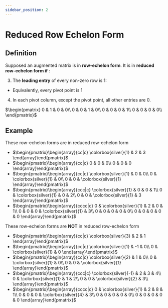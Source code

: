 ```yaml
---
sidebar_position: 2
---
```


# Reduced Row Echelon Form

## Definition

Supposed an augmented matrix is in **row-echelon form**. It is in **reduced row-echelon form if** :

3. The **leading entry** of every non-zero row is 1:

- Equivalently, every pivot point is 1

4. In each pivot column, except the pivot point, all other entries are 0.

$\begin{pmatrix}
    0 & 1 & 0 & 0\\
    0 & 0 & 1 & 0\\
    0 & 0 & 0 & 1\\
    0 & 0 & 0 & 0\\
\end{pmatrix}$

## Example 

These row-echelon forms are in reduced row-echelon form

- $\begin{pmatrix}\begin{array}{cc|c}
    \colorbox{silver}{1} & 2 & 3
\end{array}\end{pmatrix}$
- $\begin{pmatrix}\begin{array}{cc|c}
    0 & 0 & 0\\
    0 & 0 & 0
\end{array}\end{pmatrix}$
- $\begin{pmatrix}\begin{array}{cc|c}
    \colorbox{silver}{1} & 0 & 0\\
    0 & \colorbox{silver}{1} & 0\\
    0 & 0 & \colorbox{silver}{1}
\end{array}\end{pmatrix}$
- $\begin{pmatrix}\begin{array}{ccc|c}
    \colorbox{silver}{1} & 0 & 0 & 1\\
    0 & \colorbox{silver}{1} & 0 & 2\\
    0 & 0 & \colorbox{silver}{1} & 3
\end{array}\end{pmatrix}$
- $\begin{pmatrix}\begin{array}{cccc|c}
    0 & \colorbox{silver}{1} & 2 & 0 & 1\\
    0 & 0 & 0 & \colorbox{silver}{1} & 3\\
    0 & 0 & 0 & 0 & 0\\
    0 & 0 & 0 & 0 & 0
\end{array}\end{pmatrix}$

These row-echelon forms are **NOT** in reduced row-echelon form
- $\begin{pmatrix}\begin{array}{cc|c}
    \colorbox{silver}{3} & 2 & 1
\end{array}\end{pmatrix}$
- $\begin{pmatrix}\begin{array}{cc|c}
    \colorbox{silver}{1} & -1 & 0\\
    0 & \colorbox{silver}{1} & 0
\end{array}\end{pmatrix}$
- $\begin{pmatrix}\begin{array}{cc|c}
    \colorbox{silver}{2} & 1 & 0\\
    0 & \colorbox{silver}{1} & 0\\
    0 & 0 & \colorbox{silver}{1}
\end{array}\end{pmatrix}$
- $\begin{pmatrix}\begin{array}{ccc|c}
    \colorbox{silver}{-1} & 2 & 3 & 4\\
    0 & \colorbox{silver}{1} & 1 & 2\\
    0 & 0 & \colorbox{silver}{2} & 3\\
\end{array}\end{pmatrix}$
- $\begin{pmatrix}\begin{array}{cccc|c}
    0 & \colorbox{silver}{1} & 2 & 8 & 1\\
    0 & 0 & 0 & \colorbox{silver}{4} & 3\\
    0 & 0 & 0 & 0 & 0\\
    0 & 0 & 0 & 0 & 0
\end{array}\end{pmatrix}$
